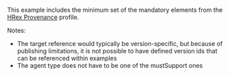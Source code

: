 This example includes the minimum set of the mandatory elements from the [HRex Provenance](StructureDefinition-hrex-provenance.html) profile.

Notes:

* The target reference would typically be version-specific, but because of publishing limitations, it is not possible to have defined version ids that can be referenced within examples
* The agent type does not have to be one of the mustSupport ones